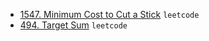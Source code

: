 * [1547. Minimum Cost to Cut a Stick](https://github.com/anujvaghani0/DSA-Java/tree/master/src/Math/AddDigits.java) `leetcode`</br>
* [494. Target Sum](https://github.com/anujvaghani0/DSA-Java/tree/master/src/Math/AddDigits.java) `leetcode`</br>
